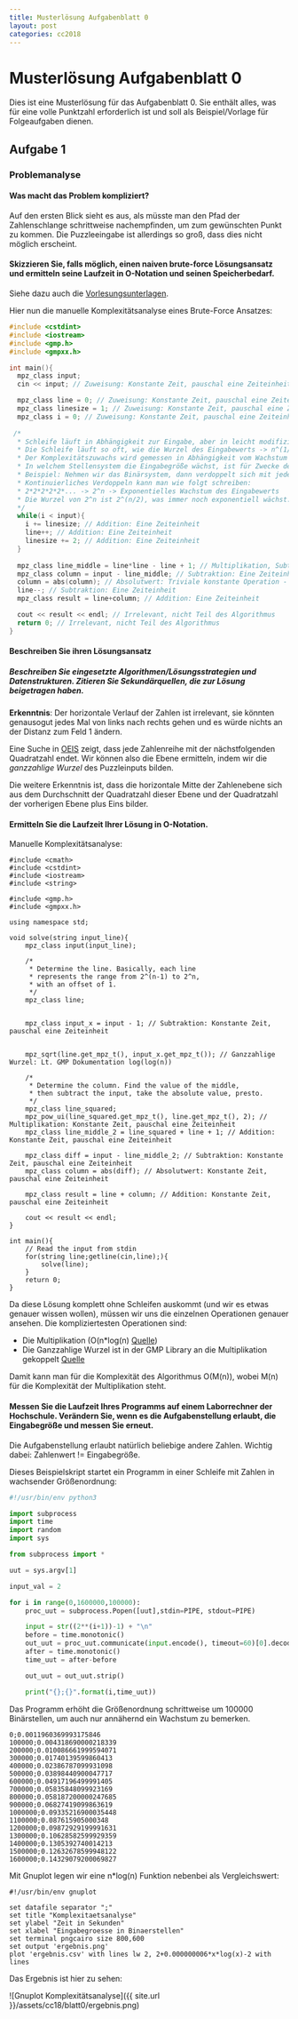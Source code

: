 ```yaml
---
title: Musterlösung Aufgabenblatt 0
layout: post
categories: cc2018
---
```


# Musterlösung Aufgabenblatt 0

Dies ist eine Musterlösung für das Aufgabenblatt 0. Sie enthält alles, was für eine volle 
Punktzahl erforderlich ist und soll als Beispiel/Vorlage für Folgeaufgaben dienen.


## Aufgabe 1

### Problemanalyse

#### Was macht das Problem kompliziert?

Auf den ersten Blick sieht es aus, als müsste man den Pfad der Zahlenschlange 
schrittweise nachempfinden, um zum gewünschten Punkt zu kommen. Die Puzzleeingabe
ist allerdings so groß, dass dies nicht möglich erscheint.

#### Skizzieren Sie, falls möglich, einen naiven brute-force Lösungsansatz und ermitteln seine Laufzeit in O-Notation und seinen Speicherbedarf.

Siehe dazu auch die [Vorlesungsunterlagen](https://www.jangampe.de/cc2018-lecturenotes/2018/04/17/cc18-notes.html).

Hier nun die manuelle Komplexitätsanalyse eines Brute-Force Ansatzes:

``` c++
#include <cstdint>
#include <iostream>
#include <gmp.h>
#include <gmpxx.h>

int main(){
  mpz_class input;
  cin << input; // Zuweisung: Konstante Zeit, pauschal eine Zeiteinheit

  mpz_class line = 0; // Zuweisung: Konstante Zeit, pauschal eine Zeiteinheit
  mpz_class linesize = 1; // Zuweisung: Konstante Zeit, pauschal eine Zeiteinheit
  mpz_class i = 0; // Zuweisung: Konstante Zeit, pauschal eine Zeiteinheit
  
 /*
  * Schleife läuft in Abhängigkeit zur Eingabe, aber in leicht modifizierter Abhängigkeit.
  * Die Schleife läuft so oft, wie die Wurzel des Eingabewerts -> n^(1/2)
  * Der Komplexitätszuwachs wird gemessen in Abhängigkeit vom Wachstum der Eingabegröße, *nicht* dem Eingabewert!
  * In welchem Stellensystem die Eingabegröße wächst, ist für Zwecke der O-Notation irrelevant.
  * Beispiel: Nehmen wir das Binärsystem, dann verdoppelt sich mit jedem Wachstumsschritt der Eingabewert.
  * Kontinuierliches Verdoppeln kann man wie folgt schreiben: 
  * 2*2*2*2*2*... -> 2^n -> Exponentielles Wachstum des Eingabewerts
  * Die Wurzel von 2^n ist 2^(n/2), was immer noch exponentiell wächst.
  */
  while(i < input){
    i += linesize; // Addition: Eine Zeiteinheit
    line++; // Addition: Eine Zeiteinheit
    linesize += 2; // Addition: Eine Zeiteinheit
  }
 
  mpz_class line_middle = line*line - line + 1; // Multiplikation, Subtraktion, Addition: Drei Zeiteinheiten
  mpz_class column = input - line_middle; // Subtraktion: Eine Zeiteinheit
  column = abs(column); // Absolutwert: Triviale konstante Operation - Pauschal eine Zeiteinheit
  line--; // Subtraktion: Eine Zeiteinheit
  mpz_class result = line+column; // Addition: Eine Zeiteinheit

  cout << result << endl; // Irrelevant, nicht Teil des Algorithmus
  return 0; // Irrelevant, nicht Teil des Algorithmus
}
```


#### Beschreiben Sie ihren Lösungsansatz 

##### Beschreiben Sie eingesetzte Algorithmen/Lösungsstrategien und Datenstrukturen. Zitieren Sie Sekundärquellen, die zur Lösung beigetragen haben.

**Erkenntnis**: Der horizontale Verlauf der Zahlen ist 
irrelevant, sie könnten genausogut jedes Mal von links nach rechts gehen und
es würde nichts an der Distanz zum Feld 1 ändern.

Eine Suche in [OEIS](http://oeis.org/search?q=1%2C4%2C9%2C16%2C25%2C36) zeigt, dass jede 
Zahlenreihe mit der nächstfolgenden Quadratzahl endet. Wir können also die Ebene ermitteln,
indem wir die *ganzzahlige Wurzel* des Puzzleinputs bilden.

Die weitere Erkenntnis ist, dass die horizontale Mitte der Zahlenebene sich aus dem Durchschnitt der 
Quadratzahl dieser Ebene und der Quadratzahl der vorherigen Ebene plus Eins bilder.

#### Ermitteln Sie die Laufzeit Ihrer Lösung in O-Notation.

Manuelle Komplexitätsanalyse:

```
#include <cmath>
#include <cstdint>
#include <iostream>
#include <string>

#include <gmp.h>
#include <gmpxx.h>

using namespace std;

void solve(string input_line){
    mpz_class input(input_line);

    /*
     * Determine the line. Basically, each line 
     * represents the range from 2^(n-1) to 2^n,
     * with an offset of 1.
     */
    mpz_class line;

    
    mpz_class input_x = input - 1; // Subtraktion: Konstante Zeit, pauschal eine Zeiteinheit
    
    
    mpz_sqrt(line.get_mpz_t(), input_x.get_mpz_t()); // Ganzzahlige Wurzel: Lt. GMP Dokumentation log(log(n))
 
    /* 
     * Determine the column. Find the value of the middle, 
     * then subtract the input, take the absolute value, presto.
     */
    mpz_class line_squared;
    mpz_pow_ui(line_squared.get_mpz_t(), line.get_mpz_t(), 2); // Multiplikation: Konstante Zeit, pauschal eine Zeiteinheit
    mpz_class line_middle_2 = line_squared + line + 1; // Addition: Konstante Zeit, pauschal eine Zeiteinheit

    mpz_class diff = input - line_middle_2; // Subtraktion: Konstante Zeit, pauschal eine Zeiteinheit
    mpz_class column = abs(diff); // Absolutwert: Konstante Zeit, pauschal eine Zeiteinheit

    mpz_class result = line + column; // Addition: Konstante Zeit, pauschal eine Zeiteinheit

    cout << result << endl;
}

int main(){
    // Read the input from stdin
    for(string line;getline(cin,line);){
        solve(line);
    }
    return 0;
}
```

Da diese Lösung komplett ohne Schleifen auskommt (und wir es etwas genauer wissen wollen), 
müssen wir uns die einzelnen Operationen genauer ansehen. 
Die kompliziertesten Operationen sind:
* Die Multiplikation (O(n*log(n) [Quelle](https://en.wikipedia.org/wiki/F%C3%BCrer%27s_algorithm))
* Die Ganzzahlige Wurzel ist in der GMP Library an die Multiplikation gekoppelt [Quelle](http://cs.swan.ac.uk/~csoliver/ok-sat-library/internet_html/doc/doc/Gmp/5.1.2/gmp.html/Square-Root-Algorithm.html)

Damit kann man für die Komplexität des Algorithmus O(M(n)), wobei M(n) für die Komplexität der Multiplikation steht.

#### Messen Sie die Laufzeit Ihres Programms auf einem Laborrechner der Hochschule. Verändern Sie, wenn es die Aufgabenstellung erlaubt, die Eingabegröße und messen Sie erneut.

Die Aufgabenstellung erlaubt natürlich beliebige andere Zahlen. Wichtig dabei: Zahlenwert != Eingabegröße.

Dieses Beispielskript startet ein Programm in einer Schleife mit Zahlen in wachsender Größenordnung:

``` python
#!/usr/bin/env python3

import subprocess
import time
import random
import sys

from subprocess import *

uut = sys.argv[1]

input_val = 2

for i in range(0,1600000,100000):
	proc_uut = subprocess.Popen([uut],stdin=PIPE, stdout=PIPE)

	input = str((2**(i+1))-1) + "\n"
	before = time.monotonic()
	out_uut = proc_uut.communicate(input.encode(), timeout=60)[0].decode()
	after = time.monotonic()
	time_uut = after-before

	out_uut = out_uut.strip()

	print("{};{}".format(i,time_uut))
```

Das Programm erhöht die Größenordnung schrittweise um 100000 Binärstellen, um auch nur annähernd ein Wachstum zu bemerken.

```
0;0.0011960369993175846
100000;0.004318690000218339
200000;0.010086661999594071
300000;0.01740139599860413
400000;0.02386787099931098
500000;0.03898440900047717
600000;0.04917196499991405
700000;0.05835848099923169
800000;0.058187200000247685
900000;0.06827419099863619
1000000;0.09335216900035448
1100000;0.087615905000348
1200000;0.09872929199991631
1300000;0.10628582599929359
1400000;0.1305392740014213
1500000;0.12632678599948122
1600000;0.14329079200069827
```

Mit Gnuplot legen wir eine n*log(n) Funktion nebenbei als Vergleichswert:

```
#!/usr/bin/env gnuplot

set datafile separator ";"
set title "Komplexitaetsanalyse"
set ylabel "Zeit in Sekunden"
set xlabel "Eingabegroesse in Binaerstellen"
set terminal pngcairo size 800,600
set output 'ergebnis.png'
plot 'ergebnis.csv' with lines lw 2, 2+0.000000006*x*log(x)-2 with lines
```

Das Ergebnis ist hier zu sehen:

![Gnuplot Komplexitätsanalyse]({{ site.url }}/assets/cc18/blatt0/ergebnis.png)

